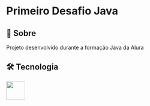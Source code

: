 <h1>Primeiro Desafio Java</h1>

<h2>📝 Sobre</h2>
<p>Projeto desenvolvido durante a formação Java da Alura</p>

<h2>🛠 Tecnologia</h2>
<div>
  <img loading="lazy" src="https://cdn.jsdelivr.net/gh/devicons/devicon@latest/icons/java/java-original-wordmark.svg" width="50" height="50"/>
  
</div>
